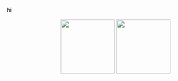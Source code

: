 hi
<p align="center">
	<img height=125 src="https://github-readme-stats-zeta-umber-58.vercel.app/api/wakatime?username=gursh&api_domain=wakapi.server.gursheys.com&theme=dracula&custom_title=Last%207%20Days&layout=compact&range=last_7_days&langs_count=8&hide_progress=true&hide_border=true&hide=unknown" />
	<img height=125 src="https://github-readme-stats-zeta-umber-58.vercel.app/api?username=gursheyss&show_icons=true&text_bold=false&theme=dracula&locale=en&count_private=true&hide_rank=true&hide=issues,contribs&card_width=450&hide_border=true&custom_title=Github%20Stats" />
</p>
